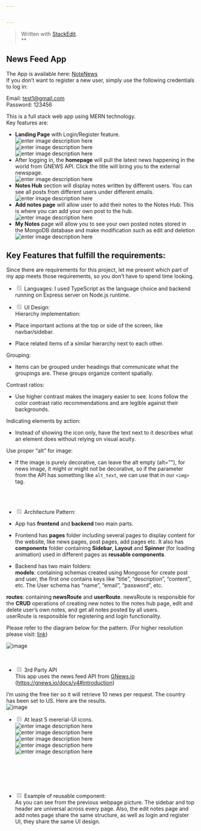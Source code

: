 ```yaml
---


---
```


<blockquote>
<p>Written with <a href="https://stackedit.io/">StackEdit</a>.<br>
**</p>
</blockquote>
<h2 id="news-feed-app">News Feed App</h2>
<p>The App is available here: <a href="https://newsnote.netlify.app/">NoteNews</a><br>
If you don’t want to register a new user, simply use the following credentials to log in:</p>
<p>Email: <a href="mailto:test1@gmail.com">test1@gmail.com</a><br>
Password: 123456</p>
<p>This is a full stack web app using MERN technology.<br>
Key features are:</p>
<ul>
<li><strong>Landing Page</strong> with Login/Register feature.<br>
<img src="https://i.imgur.com/uwBvWNw.gif" alt="enter image description here"><br>
<img src="https://i.imgur.com/w27S1wM.png" alt="enter image description here"><br>
<img src="https://i.imgur.com/p3rn7l9.png" alt="enter image description here"></li>
<li>After logging in, the <strong>homepage</strong> will pull the latest news happening in the world from GNEWS API. Click the title will bring you to the external newspage.<br>
<img src="https://i.imgur.com/X10Lmky.png" alt="enter image description here"></li>
<li><strong>Notes Hub</strong> section will display notes written by different users. You can see all posts from different users under different emails.<br>
<img src="https://i.imgur.com/7uzOp9r.png" alt="enter image description here"></li>
<li><strong>Add notes page</strong> will allow user to add their notes to the Notes Hub. This is where you can add your own post to the hub.<br>
<img src="https://i.imgur.com/SP051Mc.png" alt="enter image description here"></li>
<li><strong>My Notes</strong> page will allow you to see your own posted notes stored in the MongoDB database and make modification such as edit and deletion<br>
<img src="https://i.imgur.com/WUV4QF8.png" alt="enter image description here"></li>
</ul>
<h2 id="key-features-that-fulfill-the-requirements">Key Features that fulfill the requirements:</h2>
<p>Since there are requirements for this project, let me present which part of my app meets those requirements, so you don’t have to spend time looking.</p>
<ul>
<li class="task-list-item">
<p><input type="checkbox" class="task-list-item-checkbox" checked="true" disabled=""> Languages: I used TypeScript as the language choice and backend running on Express server on Node.js runtime.</p>
</li>
<li class="task-list-item">
<p><input type="checkbox" class="task-list-item-checkbox" checked="true" disabled=""> UI Design:<br>
Hierarchy implementation:</p>
</li>
<li>
<p>Place important actions at the top or side of the screen, like navbar/sidebar.</p>
</li>
<li>
<p>Place related items of a similar hierarchy next to each other.</p>
</li>
</ul>
<p>Grouping:</p>
<ul>
<li>Items can be grouped under headings that communicate what the groupings are. These groups organize content spatially.</li>
</ul>
<p>Contrast ratios:</p>
<ul>
<li>Use higher contrast makes the imagery easier to see. Icons follow the color contrast ratio recommendations and are legible against their backgrounds.</li>
</ul>
<p>Indicating elements by action:</p>
<ul>
<li>Instead of showing the icon only, have the text next to it describes what an element does without relying on visual acuity.</li>
</ul>
<p>Use proper “alt” for image:</p>
<ul>
<li>If the image is purely decorative, can leave the alt empty (alt=""), for news image, it might or might not be decorative, so if the parameter from the API has something like <code>alt_text</code>, we can use that in our <code>&lt;img&gt;</code> tag.</li>
</ul>
<br>
<br>
<ul>
<li class="task-list-item">
<p><input type="checkbox" class="task-list-item-checkbox" checked="true" disabled=""> Architecture Pattern:</p>
</li>
<li>
<p>App has <strong>frontend</strong> and <strong>backend</strong> two main parts.</p>
</li>
<li>
<p>Frontend has <strong>pages</strong> folder including several pages to display content for the website, like news pages, post pages, add pages etc. It also has <strong>components</strong> folder containing <strong>Sidebar</strong>, <strong>Layout</strong> and <strong>Spinner</strong> (for loading animation) used in different pages as <strong>reusable components</strong>.</p>
</li>
<li>
<p>Backend has two main folders:<br>
<strong>models</strong>: containing schemas created using Mongoose for create post and user, the first one contains keys like “title”, “description”, “content”, etc. The User schema has “name”, “email”, “password”, etc.</p>
</li>
</ul>
<p><strong>routes</strong>: containing <strong>newsRoute</strong> and <strong>userRoute</strong>. newsRoute is responsible for the <strong>CRUD</strong> operations of creating new notes to the notes hub page, edit and delete user’s own notes, and get all notes posted by all users.<br>
userRoute is responsible for registering and login functionality.</p>
<p>Please refer to the diagram below for the pattern. (For higher resolution please visit: <a href="https://drive.google.com/file/d/1W5talZAwembN65RcU1DDmTFSBpxgUSZN/view?usp=sharing">link</a>)</p>
<p><img src="https://i.imgur.com/sM0IGkZ.png" alt="image"></p>
<br>
<ul>
<li class="task-list-item"><input type="checkbox" class="task-list-item-checkbox" checked="true" disabled=""> 3rd Party API<br>
This app uses the news feed API from <a href="http://GNews.io">GNews.io</a> (<a href="https://gnews.io/docs/v4#introduction">https://gnews.io/docs/v4#introduction</a>)</li>
</ul>
<p>I’m using the free tier so it will retrieve 10 news per request. The country has been set to US. Here are the results.<br>
<img src="https://i.imgur.com/X10Lmky.png" alt="image"></p>
<ul>
<li class="task-list-item">
<p><input type="checkbox" class="task-list-item-checkbox" checked="true" disabled=""> At least 5 mererial-UI icons.<br>
<img src="https://i.imgur.com/JsaQjZT.png" alt="enter image description here"><br>
<img src="https://i.imgur.com/efsuHRE.png" alt="enter image description here"><br>
<img src="https://i.imgur.com/3YNxc5d.png" alt="enter image description here"><br>
<img src="https://i.imgur.com/o5iabQP.png" alt="enter image description here"><br>
<img src="https://i.imgur.com/QMtCwW0.png" alt="enter image description here"><br>
<br><br>
<br><br>
<br></p>
</li>
<li class="task-list-item">
<p><input type="checkbox" class="task-list-item-checkbox" checked="true" disabled=""> Example of reusable component:<br>
As you can see from the previous webpage picture. The sidebar and top header are universal across every page. Also, the edit notes page and add notes page share the same structure, as well as login and register UI, they share the same UI design.</p>
</li>
</ul>

